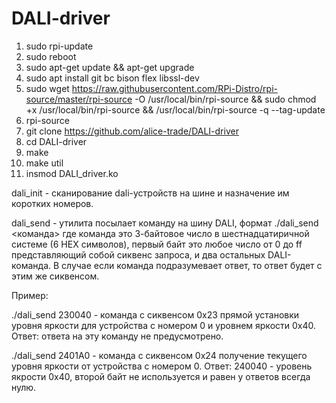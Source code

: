 # DALI-driver

1. sudo rpi-update
2. sudo reboot
3. sudo apt-get update && apt-get upgrade
4. sudo apt install git bc bison flex libssl-dev
5. sudo wget https://raw.githubusercontent.com/RPi-Distro/rpi-source/master/rpi-source -O /usr/local/bin/rpi-source && sudo chmod +x /usr/local/bin/rpi-source && /usr/local/bin/rpi-source -q --tag-update
6. rpi-source
7. git clone https://github.com/alice-trade/DALI-driver
8. cd DALI-driver
9. make
10. make util
11. insmod DALI_driver.ko


dali_init - сканирование dali-устройств на шине и назначение им коротких номеров.

dali_send - утилита посылает команду на шину DALI, формат ./dali_send <команда> где команда это 3-байтовое число в шестнадцатиричной системе (6 HEX символов), первый байт это любое число от 0 до ff представляющий собой сиквенс запроса, и два остальных DALI-команда. В случае если команда подразумевает ответ, то ответ будет с этим же сиквенсом.


Пример:

./dali_send 230040 - команда с сиквенсом 0x23 прямой установки уровня яркости для устройства с номером 0 и уровнем яркости 0x40. Ответ: ответа на эту команду не предусмотрено.



./dali_send 2401A0 - команда с сиквенсом 0x24 получение текущего уровня яркости от устройства с номером 0. Ответ: 240040 - уровень якрости 0x40, второй байт не используется и равен у ответов всегда нулю.


